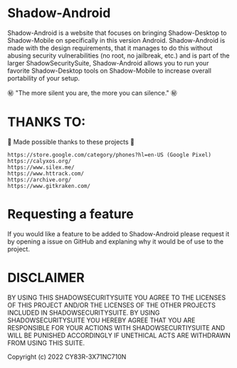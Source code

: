 # Shadow-Android

Shadow-Android is a website that focuses on bringing Shadow-Desktop to Shadow-Mobile on specifically in this version Android. Shadow-Android is made with the design requirements, that it manages to do this without abusing security vulnerabilities (no root, no jailbreak, etc.) and is part of the larger ShadowSecuritySuite, Shadow-Android allows you to run your favorite Shadow-Desktop tools on Shadow-Mobile to increase overall portability of your setup.

㊙️ "The more silent you are, the more you can silence." ㊙️

# THANKS TO:

💖 Made possible thanks to these projects 💖

```
https://store.google.com/category/phones?hl=en-US (Google Pixel)
https://calyxos.org/
https://www.silex.me/
https://www.httrack.com/
https://archive.org/
https://www.gitkraken.com/
```
# Requesting a feature

If you would like a feature to be added to Shadow-Android please request it by opening a issue on GitHub and explaning why it would be of use to the project.

# DISCLAIMER

BY USING THIS SHADOWSECURITYSUITE YOU AGREE TO THE LICENSES OF THIS PROJECT AND/OR THE LICENSES OF THE OTHER PROJECTS INCLUDED IN SHADOWSECURITYSUITE. BY USING SHADOWSECURITYSUITE YOU HEREBY AGREE THAT YOU ARE RESPONSIBLE FOR YOUR ACTIONS WITH SHADOWSECURTIYSUITE AND WILL BE PUNISHED ACCORDINGLY IF UNETHICAL ACTS ARE WITHDRAWN FROM USING THIS SUITE. 

Copyright (c) 2022 CY83R-3X71NC710N
